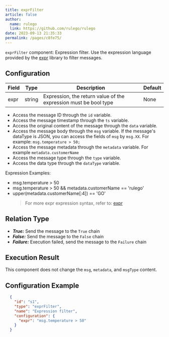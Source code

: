 ```yaml
---
title: exprFilter
article: false
author: 
  name: rulego
  link: https://github.com/rulego/rulego
date: 2023-09-13 21:35:33
permalink: /pages/c8fe75/
---
```


`exprFilter` component: Expression filter. Use the expression language provided by the [expr](https://expr-lang.org/docs/language-definition) library to filter messages.

## Configuration

| Field | Type   | Description                                                      | Default |
|-------|--------|------------------------------------------------------------------|---------|
| expr  | string | Expression, the return value of the expression must be bool type | None    |

- Access the message ID through the `id` variable.
- Access the message timestamp through the `ts` variable.
- Access the original content of the message through the `data` variable.
- Access the message body through the `msg` variable. If the message's dataType is JSON, you can access the fields of `msg` by `msg.XX`. For example: `msg.temperature > 50;`
- Access the message metadata through the `metadata` variable. For example `metadata.customerName`
- Access the message type through the `type` variable.
- Access the data type through the `dataType` variable.

Expression Examples:
- msg.temperature > 50
- msg.temperature > 50 && metadata.customerName == 'rulego'
- upper(metadata.customerName[:4]) == 'GO'
  >For more expr expression syntax, refer to: [expr](https://expr-lang.org/docs/language-definition)

## Relation Type

- ***True:*** Send the message to the `True` chain
- ***False:*** Send the message to the `False` chain
- ***Failure:*** Execution failed, send the message to the `Failure` chain

## Execution Result

This component does not change the `msg`, `metadata`, and `msgType` content.

## Configuration Example

```json
  {
    "id": "s1",
    "type": "exprFilter",
    "name": "Expression filter",
    "configuration": {
      "expr": "msg.temperature > 50"
    }
  }
```